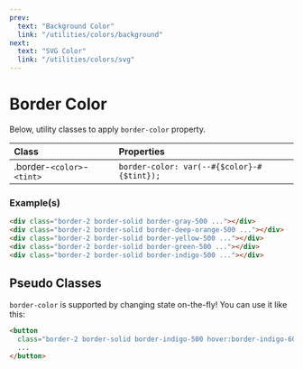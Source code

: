 ```yaml
---
prev:
  text: "Background Color"
  link: "/utilities/colors/background"
next:
  text: "SVG Color"
  link: "/utilities/colors/svg"
---
```


# Border Color

Below, utility classes to apply `border-color` property.

| Class                      | Properties                                 |
| :------------------------- | :----------------------------------------- |
| .border-`<color>`-`<tint>` | `border-color: var(--#{$color}-#{$tint});` |

### Example(s)

<div class="flex-column gap-y-2 radius-8 p-6 mt-8" style="background-color: var(--vp-c-bg-alt);">
  <div class="w-1/1 h-12 border-2 border-solid border-gray-500 radius-4" />
  <div class="w-1/1 h-12 border-2 border-solid border-deep-orange-500 radius-4" />
  <div class="w-1/1 h-12 border-2 border-solid border-yellow-500 radius-4" />
  <div class="w-1/1 h-12 border-2 border-solid border-green-500 radius-4" />
  <div class="w-1/1 h-12 border-2 border-solid border-indigo-500 radius-4" />
</div>

```html
<div class="border-2 border-solid border-gray-500 ..."></div>
<div class="border-2 border-solid border-deep-orange-500 ..."></div>
<div class="border-2 border-solid border-yellow-500 ..."></div>
<div class="border-2 border-solid border-green-500 ..."></div>
<div class="border-2 border-solid border-indigo-500 ..."></div>
```

## Pseudo Classes

`border-color` is supported by changing state on-the-fly! You can use it like this:

```html
<button
  class="border-2 border-solid border-indigo-500 hover:border-indigo-600 focus:border-indigo-700 disabled:border-indigo-300">
  ...
</button>
```

